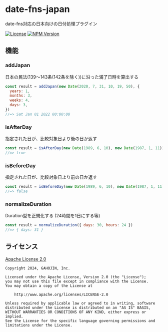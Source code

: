 # date-fns-japan

date-fns対応の日本向けの日付処理プラグイン

[![License](https://img.shields.io/badge/License-Apache%202.0-blue.svg)](https://opensource.org/licenses/Apache-2.0)
[![NPM Version](https://img.shields.io/npm/v/%40gahojin-inc%2Fdate-fns-japan?activeTab=versions)](https://www.npmjs.com/package/@gahojin-inc/date-fns-japan)

## 機能

### addJapan

日本の民法(139〜143条(142条を除く))に沿った満了日時を算出する

```javascript
const result = addJapan(new Date(2020, 7, 31, 10, 19, 50), {
  years: 1,
  months: 3,
  weeks: 4,
  days: 3,
})
//=> Sat Jan 01 2022 00:00:00
```

### isAfterDay

指定された日が、比較対象日より後の日か返す

```javascript
const result = isAfterDay(new Date(1989, 6, 10), new Date(1987, 1, 11))
//=> true
```

### isBeforeDay

指定された日が、比較対象日より前の日か返す

```javascript
const result = isBeforeDay(new Date(1989, 6, 10), new Date(1987, 1, 11))
//=> false
```

### normalizeDuration

Duration型を正規化する (24時間を1日にする等)

```javascript
const result = normalizeDuration({ days: 30, hours: 24 })
//=> { days: 31 }
```

## ライセンス

[Apache License 2.0](https://www.apache.org/licenses/LICENSE-2.0)

```
Copyright 2024, GAHOJIN, Inc.

Licensed under the Apache License, Version 2.0 (the "License");
you may not use this file except in compliance with the License.
You may obtain a copy of the License at

    http://www.apache.org/licenses/LICENSE-2.0

Unless required by applicable law or agreed to in writing, software
distributed under the License is distributed on an "AS IS" BASIS,
WITHOUT WARRANTIES OR CONDITIONS OF ANY KIND, either express or implied.
See the License for the specific language governing permissions and
limitations under the License.
```
